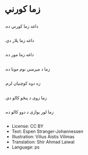 # زما کورني

##
.داغه زما کورني ده

##
.داغه زما پلار دي

##
.داغه زما مور ده

##
.زما د میرمني نوم مونا ده

##
.زه دوه کوچنیان لرم

##
.زما زوی د پنڅو کالو دي

##
.زما لور یوازی د دوو کالو ده

##
* License: CC BY
* Text: Espen Stranger-Johannessen
* Illustration: Vilius Aistis Vilimas
* Translation: Shir Ahmad Laiwal
* Language: ps
